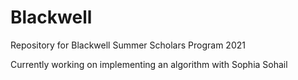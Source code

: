 # Blackwell
Repository for Blackwell Summer Scholars Program 2021

Currently working on implementing an algorithm with Sophia Sohail

